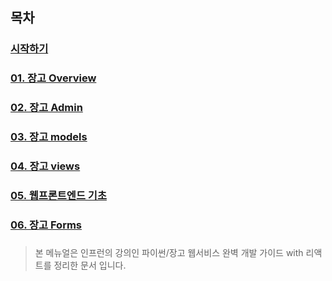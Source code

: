 목차
-----
### [시작하기](manual/00.%20시작하기.md)   

### [01. 장고 Overview](manual/01.%20장고%20overview.md)   

### [02. 장고 Admin](manual/02.%20장고%20admin.md)   

### [03. 장고 models](manual/03.%20장고%20models.md)   

### [04. 장고 views](manual/04.%20장고%20Views.md)    

### [05. 웹프론트엔드 기초](manual/05.%20웹%20프론트엔드%20기초.md)    

### [06. 장고 Forms](manual/06.%20장고%20Forms.md)



### 



> 본 메뉴얼은 인프런의 강의인  파이썬/장고 웹서비스 완벽 개발 가이드 with 리액트를 정리한 문서 입니다.
